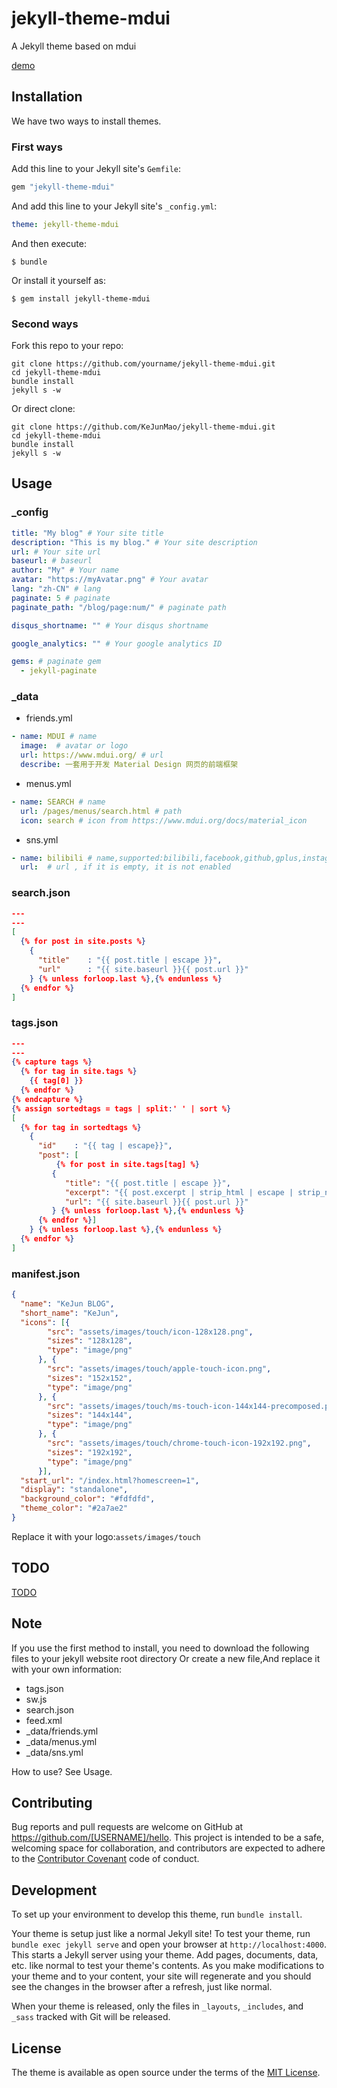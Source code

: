 # jekyll-theme-mdui

A Jekyll theme based on mdui

[demo](https://blog.kejun.space)

## Installation

We have two ways to install themes.

### First ways

Add this line to your Jekyll site's `Gemfile`:

```ruby
gem "jekyll-theme-mdui"
```

And add this line to your Jekyll site's `_config.yml`:

```yaml
theme: jekyll-theme-mdui
```

And then execute:

    $ bundle

Or install it yourself as:

    $ gem install jekyll-theme-mdui

### Second ways

Fork this repo to your repo:

```shell
git clone https://github.com/yourname/jekyll-theme-mdui.git
cd jekyll-theme-mdui
bundle install
jekyll s -w
```

Or direct clone:

```shell
git clone https://github.com/KeJunMao/jekyll-theme-mdui.git
cd jekyll-theme-mdui
bundle install
jekyll s -w
```

## Usage

### _config

```yml
title: "My blog" # Your site title
description: "This is my blog." # Your site description
url: # Your site url
baseurl: # baseurl
author: "My" # Your name
avatar: "https://myAvatar.png" # Your avatar
lang: "zh-CN" # lang
paginate: 5 # paginate
paginate_path: "/blog/page:num/" # paginate path

disqus_shortname: "" # Your disqus shortname

google_analytics: "" # Your google analytics ID

gems: # paginate gem 
  - jekyll-paginate
```

### _data

* friends.yml
```yml
- name: MDUI # name
  image:  # avatar or logo
  url: https://www.mdui.org/ # url
  describe: 一套用于开发 Material Design 网页的前端框架
``` 
* menus.yml
```yml
- name: SEARCH # name
  url: /pages/menus/search.html # path
  icon: search # icon from https://www.mdui.org/docs/material_icon
```
* sns.yml
```yml
- name: bilibili # name,supported:bilibili,facebook,github,gplus,instagram,linkedin,telegram,tumblr,twitter,weibo,zhihu
  url:  # url , if it is empty, it is not enabled
```


### search.json

```json
---
---
[
  {% for post in site.posts %}
    {
      "title"    : "{{ post.title | escape }}",
      "url"      : "{{ site.baseurl }}{{ post.url }}"
    } {% unless forloop.last %},{% endunless %}
  {% endfor %}
]
```

### tags.json
```json
---
---
{% capture tags %}
  {% for tag in site.tags %}
    {{ tag[0] }}
  {% endfor %}
{% endcapture %}
{% assign sortedtags = tags | split:' ' | sort %}
[
  {% for tag in sortedtags %}
    {
      "id"    : "{{ tag | escape}}",
      "post": [
          {% for post in site.tags[tag] %}
         {
            "title": "{{ post.title | escape }}",
            "excerpt": "{{ post.excerpt | strip_html | escape | strip_newlines}}",
            "url": "{{ site.baseurl }}{{ post.url }}"
         } {% unless forloop.last %},{% endunless %}
      {% endfor %}]
    } {% unless forloop.last %},{% endunless %}
  {% endfor %}
]
```
### manifest.json
```json
{
  "name": "KeJun BLOG",
  "short_name": "KeJun",
  "icons": [{
        "src": "assets/images/touch/icon-128x128.png",
        "sizes": "128x128",
        "type": "image/png"
      }, {
        "src": "assets/images/touch/apple-touch-icon.png",
        "sizes": "152x152",
        "type": "image/png"
      }, {
        "src": "assets/images/touch/ms-touch-icon-144x144-precomposed.png",
        "sizes": "144x144",
        "type": "image/png"
      }, {
        "src": "assets/images/touch/chrome-touch-icon-192x192.png",
        "sizes": "192x192",
        "type": "image/png"
      }],
  "start_url": "/index.html?homescreen=1",
  "display": "standalone",
  "background_color": "#fdfdfd",
  "theme_color": "#2a7ae2"
}
```
Replace it with your logo:`assets/images/touch`

## TODO

[TODO](https://blog.kejun.space/pages/menus/todo.html)

## Note

If you use the first method to install, you need to download the following files to your jekyll website root directory Or create a new file,And replace it with your own information:

* tags.json
* sw.js
* search.json
* feed.xml
* _data/friends.yml
* _data/menus.yml
* _data/sns.yml

How to use? See Usage.
## Contributing

Bug reports and pull requests are welcome on GitHub at https://github.com/[USERNAME]/hello. This project is intended to be a safe, welcoming space for collaboration, and contributors are expected to adhere to the [Contributor Covenant](http://contributor-covenant.org) code of conduct.

## Development

To set up your environment to develop this theme, run `bundle install`.

Your theme is setup just like a normal Jekyll site! To test your theme, run `bundle exec jekyll serve` and open your browser at `http://localhost:4000`. This starts a Jekyll server using your theme. Add pages, documents, data, etc. like normal to test your theme's contents. As you make modifications to your theme and to your content, your site will regenerate and you should see the changes in the browser after a refresh, just like normal.

When your theme is released, only the files in `_layouts`, `_includes`, and `_sass` tracked with Git will be released.

## License

The theme is available as open source under the terms of the [MIT License](https://opensource.org/licenses/MIT).

